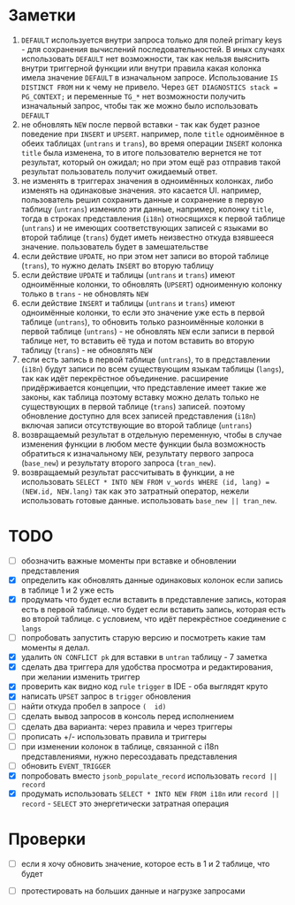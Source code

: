 # Заметки

1. `DEFAULT` используется внутри запроса только для полей primary keys - для сохранения вычислений последовательностей.
   В иных случаях использовать `DEFAULT` нет возможности, так как нельзя выяснить внутри триггерной функции или внутри правила
   какая колонка имела значение `DEFAULT` в изначальном запросе.
   Использование `IS DISTINCT FROM` ни к чему не привело.
   Через `GET DIAGNOSTICS stack = PG_CONTEXT;` и переменные `TG_*` нет возможности получить изначальный запрос,
   чтобы так же можно было использовать `DEFAULT`
2. не обновлять `NEW` после первой вставки - так как будет разное поведение при `INSERT` и `UPSERT`.
   например, поле `title` одноимённое в обеих таблицах (`untrans` и `trans`),
   во время операции `INSERT` колонка `title` была изменена, то в итоге пользователю вернется не тот результат, который он ожидал;
   но при этом ещё раз отправив такой результат пользователь получит ожидаемый ответ.
3. не изменять в триггерах значения в одноимённых колонках, либо изменять на одинаковые значения.
   это касается UI. например, пользователь решил сохранить данные и сохранение в первую таблицу (`untrans`) изменило эти данные,
   например, колонку `title`, тогда в строках представления (`i18n`) относящихся к первой таблице (`untrans`)
   и не имеющих соответствующих записей с языками во второй таблице (`trans`) будет иметь неизвестно откуда взявшееся значение.
   пользователь будет в замешательстве
4. если действие `UPDATE`, но при этом нет записи во второй таблице (`trans`), то нужно делать `INSERT` во вторую таблицу
5. если действие `UPDATE` и таблицы (`untrans` и `trans`) имеют одноимённые колонки, то обновлять (`UPSERT`)
   одноименную колонку только в `trans` - не обновлять `NEW`
6. если действие `INSERT` и таблицы (`untrans` и `trans`) имеют одноимённые колонки,
   то если это значение уже есть в первой таблице (`untrans`),
   то обновить только разноимённые колонки в первой таблице (`untrans`) - не обновлять `NEW`
   если записи в первой таблице нет, то вставить её туда и потом вставить во вторую таблицу (`trans`) - не обновлять `NEW`
7. если есть запись в первой таблице (`untrans`), то в представлении (`i18n`) будут записи по всем существующим языкам таблицы (`langs`),
   так как идёт перекрёстное объединение. расширение придёрживается концепции, что представление имеет такие же законы, как таблица
   поэтому вставку можно делать только не существующих в первой таблице (`trans`) записей.
   поэтому обновление доступно для всех записей представления (`i18n`) включая записи отсутствующие во второй таблице (`untrans`)
8. возвращаемый результат в отдельную переменную, чтобы в случае изменения функции в любом месте функции
   была возможность обратиться к изначальному `NEW`, результату первого запроса (`base_new`) и результату второго запроса (`tran_new`).
9. возвращаемый результат рассчитывать в функции, а не использовать
   `SELECT * INTO NEW FROM v_words WHERE (id, lang) = (NEW.id, NEW.lang)`
   так как это затратный оператор, нежели использовать готовые данные.
   использовать `base_new || tran_new`.

# TODO

- [ ] обозначить важные моменты при вставке и обновлении представления
- [x] определить как обновлять данные одинаковых колонок если запись в таблице 1 и 2 уже есть
- [x] продумать что будет если вставить в представление запись, которая есть в первой таблице.
  что будет если вставить запись, которая есть во второй таблице. с условием, что идёт перекрёстное соединение с `langs`
- [ ] попробовать запустить старую версию и посмотреть какие там моменты я делал.
- [x] удалить `ON CONFLICT pk` для вставки в `untran` таблицу - 7 заметка
- [x] сделать два триггера для удобства просмотра и редактирования, при желании изменить триггер
- [x] проверить как видно код `rule` `trigger` в IDE - оба выглядят круто
- [x] написать `UPSET` запрос в `trigger` обновления
- [ ] найти откуда пробел в запросе `(  id)`
- [ ] сделать вывод запросов в консоль перед исполнением
- [ ] сделать два варианта: через правила и через триггеры
- [ ] прописать +/- использовать правила и триггеры
- [ ] при изменении колонок в таблице, связанной с i18n представлениями, нужно пересоздавать представления
- [ ] обновить `EVENT_TRIGGER`
- [x] попробовать вместо `jsonb_populate_record` использовать `record || record`
- [x] продумать использовать `SELECT * INTO NEW FROM i18n` или `record || record` - `SELECT` это энергетически затратная операция

# Проверки

- [ ] если я хочу обновить значение, которое есть в 1 и 2 таблице, что будет
- [ ] протестировать на больших данные и нагрузке запросами

